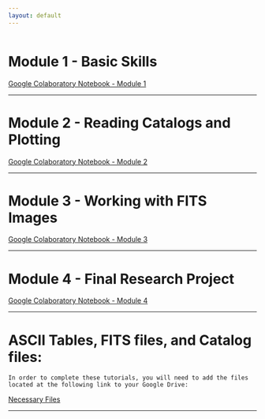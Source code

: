 ```yaml
---
layout: default
---
```

```Click on the links below to access the different Google Colab learning modules!
```

# Module 1 - Basic Skills

[Google Colaboratory Notebook - Module 1](https://colab.research.google.com/drive/1CHnAIU5Kro-agWjUo8A_yUb6XkvvT1IC?usp=sharing)


----------------------------------------------------------------------------------------------------------------------------------

# Module 2 - Reading Catalogs and Plotting


[Google Colaboratory Notebook - Module 2](https://colab.research.google.com/drive/15DoZnxhL4ZNfAD5v5oMABMCWKb6N1f_V?usp=sharing)


----------------------------------------------------------------------------------------------------------------------------------


# Module 3 - Working with FITS Images



[Google Colaboratory Notebook - Module 3](https://colab.research.google.com/drive/1UXRc1fJOQCWUHw3mywBN1w3lmP6phG_a?usp=sharing)


----------------------------------------------------------------------------------------------------------------------------------

# Module 4 - Final Research Project


[Google Colaboratory Notebook - Module 4](https://colab.research.google.com/drive/11S4bwdynQqx1EB-AX8L87Ndh4n-jBGWb?usp=sharing)


----------------------------------------------------------------------------------------------------------------------------------


# ASCII Tables, FITS files, and Catalog files:
```In order to complete these tutorials, you will need to add the files located at the following link to your Google Drive:```

[Necessary Files](https://colab.research.google.com/drive/11S4bwdynQqx1EB-AX8L87Ndh4n-jBGWb?usp=sharing)

----------------------------------------------------------------------------------------------------------------------------------
